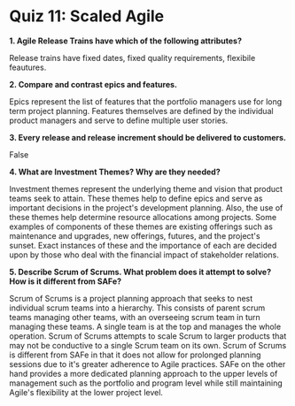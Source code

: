 # Quiz 11: Scaled Agile

**1. Agile Release Trains have which of the following attributes?**

Release trains have fixed dates, fixed quality requirements, flexibile feautures.

**2. Compare and contrast epics and features.**

Epics represent the list of features that the portfolio managers use for long term project planning. Features themselves are defined by the individual product managers and serve to define multiple user stories.

**3. Every release and release increment should be delivered to customers.**

False

**4. What are Investment Themes? Why are they needed?**

Investment themes represent the underlying theme and vision that product teams seek to attain. These themes help to define epics and serve as important decisions in the project's development planning. Also, the use of these themes help determine resource allocations among projects. Some examples of components of these themes are existing offerings such as maintenance and upgrades, new offerings, futures, and the project's sunset. Exact instances of these and the importance of each are decided upon by those who deal with the financial impact of stakeholder relations.

**5. Describe Scrum of Scrums.  What problem does it attempt to solve?  How is it different from SAFe?**

Scrum of Scrums is a project planning approach that seeks to nest individual scrum teams into a hierarchy. This consists of parent scrum teams managing other teams, with an overseeing scrum team in turn managing these teams. A single team is at the top and manages the whole operation. Scrum of Scrums attempts to scale Scrum to larger products that may not be conductive to a single Scrum team on its own. Scrum of Scrums is different from SAFe in that it does not allow for prolonged planning sessions due to it's greater adherence to Agile practices. SAFe on the other hand provides a more dedicated planning approach to the upper levels of management such as the portfolio and program level while still maintaining Agile's flexibility at the lower project level.
